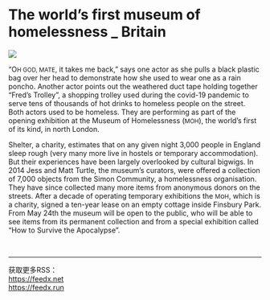# The world’s first museum of homelessness _ Britain

<img src="https://images.weserv.nl/?url=www.economist.com/img/b/1280/720/90/media-assets/image/20240525_BRP511.jpg" /><div></div><p><span>“O</span><small>H GOD, MATE</small>, it takes me back,” says one actor as she pulls a black plastic bag over her head to demonstrate how she used to wear one as a rain poncho. Another actor points out the weathered duct tape holding together “Fred’s Trolley”, a shopping trolley used during the covid-19 pandemic to serve tens of thousands of hot drinks to homeless people on the street. Both actors used to be homeless. They are performing as part of the opening exhibition at the Museum of Homelessness (<small>MOH</small>), the world’s first of its kind, in north London.</p><p>Shelter, a charity, estimates that on any given night 3,000 people in England sleep rough (very many more live in hostels or temporary accommodation). But their experiences have been largely overlooked by cultural bigwigs. In 2014 Jess and Matt Turtle, the museum’s curators, were offered a collection of 7,000 objects from the Simon Community, a homelessness organisation. They have since collected many more items from anonymous donors on the streets. After a decade of operating temporary exhibitions the <small>M</small>o<small>H</small>, which is a charity, signed a ten-year lease on an empty cottage inside Finsbury Park. From May 24th the museum will be open to the public, who will be able to see items from its permanent collection and from a special exhibition called “How to Survive the Apocalypse”.</p><br /><hr /><div>获取更多RSS：<br /><a href="https://feedx.net" style="color: orange;" target="_blank">https://feedx.net</a> <br /><a href="https://feedx.run" style="color: orange;" target="_blank">https://feedx.run</a><br /></div>